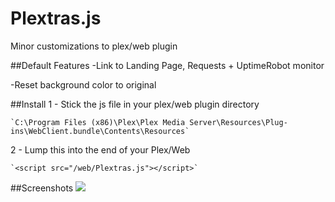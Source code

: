 # Plextras.js
Minor customizations to plex/web plugin

##Default Features
-Link to Landing Page, Requests + UptimeRobot monitor

-Reset background color to original

##Install
1 -  Stick the js file in your plex/web plugin directory

    `C:\Program Files (x86)\Plex\Plex Media Server\Resources\Plug-ins\WebClient.bundle\Contents\Resources`

2 - Lump this into the end of your Plex/Web 

    `<script src="/web/Plextras.js"></script>`
    
##Screenshots
![](https://i.imgur.com/NY4vG3Q.png)
